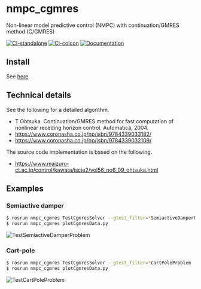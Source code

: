 # nmpc_cgmres
Non-linear model predictive control (NMPC) with continuation/GMRES method (C/GMRES)

[![CI-standalone](https://github.com/isri-aist/NMPC/actions/workflows/ci-standalone.yaml/badge.svg)](https://github.com/isri-aist/NMPC/actions/workflows/ci-standalone.yaml)
[![CI-colcon](https://github.com/isri-aist/NMPC/actions/workflows/ci-colcon.yaml/badge.svg)](https://github.com/isri-aist/NMPC/actions/workflows/ci-colcon.yaml)
[![Documentation](https://img.shields.io/badge/doxygen-online-brightgreen?logo=read-the-docs&style=flat)](https://isri-aist.github.io/NMPC/nmpc_cgmres/index.html)

## Install
See [here](https://isri-aist.github.io/NMPC/doc/Install).

## Technical details
See the following for a detailed algorithm.
- T Ohtsuka. Continuation/GMRES method for fast computation of nonlinear receding horizon control. Automatica, 2004.
- https://www.coronasha.co.jp/np/isbn/9784339033182/
- https://www.coronasha.co.jp/np/isbn/9784339032109/

The source code implementation is based on the following.
- https://www.maizuru-ct.ac.jp/control/kawata/iscie2/vol56_no6_09_ohtsuka.html

## Examples

### Semiactive damper

```bash
$ rosrun nmpc_cgmres TestCgmresSolver --gtest_filter=*SemiactiveDamperProblem
$ rosrun nmpc_cgmres plotCgmresData.py
```
![TestSemiactiveDamperProblem](doc/images/TestSemiactiveDamperProblem.png)

### Cart-pole

```bash
$ rosrun nmpc_cgmres TestCgmresSolver --gtest_filter=*CartPoleProblem
$ rosrun nmpc_cgmres plotCgmresData.py
```
![TestCartPoleProblem](doc/images/TestCartPoleProblem.png)
